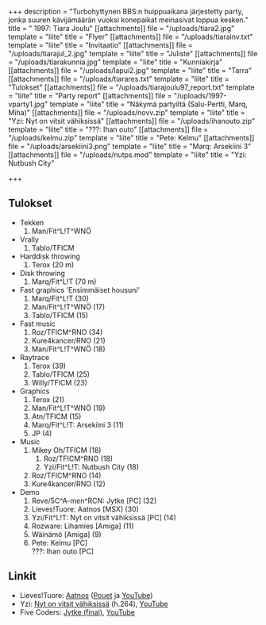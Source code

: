 +++
description = "Turbohyttynen BBS:n huippuaikana järjestetty party, jonka suuren kävijämäärän vuoksi konepaikat meinasivat loppua kesken."
title = " 1997: Tiara Joulu"
[[attachments]]
file = "/uploads/tiara2.jpg"
template = "liite"
title = "Flyer"
[[attachments]]
file = "/uploads/tiarainv.txt"
template = "liite"
title = "Invitaatio"
[[attachments]]
file = "/uploads/tiarajul_2.jpg"
template = "liite"
title = "Juliste"
[[attachments]]
file = "/uploads/tiarakunnia.jpg"
template = "liite"
title = "Kunniakirja"
[[attachments]]
file = "/uploads/lapui2.jpg"
template = "liite"
title = "Tarra"
[[attachments]]
file = "/uploads/tiarares.txt"
template = "liite"
title = "Tulokset"
[[attachments]]
file = "/uploads/tiarajoulu97_report.txt"
template = "liite"
title = "Party report"
[[attachments]]
file = "/uploads/1997-vparty1.jpg"
template = "liite"
title = "Näkymä partyiltä (Salu-Pertti, Marq, Miha)"
[[attachments]]
file = "/uploads/novv.zip"
template = "liite"
title = "Yzi: Nyt on vitsit vähiksissä"
[[attachments]]
file = "/uploads/ihanouto.zip"
template = "liite"
title = "???: Ihan outo"
[[attachments]]
file = "/uploads/kelmu.zip"
template = "liite"
title = "Pete: Kelmu"
[[attachments]]
file = "/uploads/arsekiini3.png"
template = "liite"
title = "Marq: Arsekiini 3"
[[attachments]]
file = "/uploads/nutps.mod"
template = "liite"
title = "Yzi: Nutbush City"

+++
## Tulokset

* Tekken
  1. Man/Fit^L!T^WNÖ
* Vrally
  1. Tablo/TFICM
* Harddisk throwing
  1. Terox (20 m)
* Disk throwing
  1. Marq/Fit^L!T (70 m)
* Fast graphics 'Ensimmäiset housuni'
  1. Marq/Fit^L!T (30)
  2. Man/Fit^L!T^WNÖ (17)
  3. Tablo/TFICM (15)
* Fast music
  1. Roz/TFICM^RNO (34)
  2. Kure4kancer/RNO (21)
  3. Man/Fit^L!T^WNÖ (18)
* Raytrace
  1. Terox (39)
  2. Tablo/TFICM (25)
  3. Willy/TFICM (23)
* Graphics
  1. Terox (21)
  2. Man/Fit^L!T^WNÖ (19)
  3. Atn/TFICM (15)
  4. Marq/Fit^L!T: Arsekiini 3 (11)
  5. JP (4)
* Music
  1. Mikey Oh/TFICM (18)
     1. Roz/TFICM^RNO (18)
     2. Yzi/Fit^L!T: Nutbush City (18)
  2. Roz/TFICM^RNO (14)
  3. Kure4kancer/RNO (12)
* Demo
  1. Reve/5C^A-men^RCN: Jytke \[PC\] (32)
  2. Lieves!Tuore: Aatnos \[MSX\] (30)
  3. Yzi/Fit^L!T: Nyt on vitsit vähiksissä \[PC\] (14)
  4. Rozware: Lihamies \[Amiga\] (11)
  5. Wäinämö \[Amiga\] (9)
  6. Pete: Kelmu \[PC\]  
     ???: Ihan outo \[PC\]

## Linkit

* Lieves!Tuore: [Aatnos](http://www.kameli.net/lt/aatnos.zip) ([Pouet](http://www.pouet.net/prod.php?which=9898) ja [YouTube](http://www.youtube.com/watch?v=dJOtBwsxst8))
* Yzi: [Nyt on vitsit vähiksissä](http://www.kameli.net/\~marq/novv.mp4) (h.264), [YouTube](http://www.youtube.com/watch?v=cICOi63mB1M)
* Five Coders: [Jytke (final)](ftp://ftp.scene.org/pub/demos/groups/five_coders/jytke_f.zip), [YouTube](http://www.youtube.com/watch?v=7qB9Qi1JhpU)